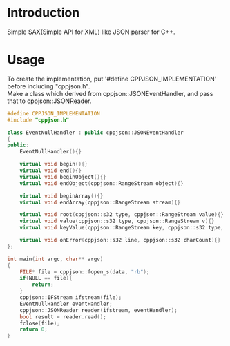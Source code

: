 <!--- /** @page README --->
# Introduction
Simple SAX(Simple API for XML) like JSON parser for C++.

# Usage
To create the implementation, put '#define CPPJSON_IMPLEMENTATION' before including "cppjson.h".  
Make a class which derived from cppjson::JSONEventHandler, and pass that to cppjson::JSONReader.  
```cpp
#define CPPJSON_IMPLEMENTATION
#include "cppjson.h"

class EventNullHandler : public cppjson::JSONEventHandler
{
public:
    EventNullHandler(){}

    virtual void begin(){}
    virtual void end(){}
    virtual void beginObject(){}
    virtual void endObject(cppjson::RangeStream object){}

    virtual void beginArray(){}
    virtual void endArray(cppjson::RangeStream stream){}

    virtual void root(cppjson::s32 type, cppjson::RangeStream value){}
    virtual void value(cppjson::s32 type, cppjson::RangeStream v){}
    virtual void keyValue(cppjson::RangeStream key, cppjson::s32 type, cppjson::RangeStream value){}

    virtual void onError(cppjson::s32 line, cppjson::s32 charCount){}
};

int main(int argc, char** argv)
{
    FILE* file = cppjson::fopen_s(data, "rb");
    if(NULL == file){
        return;
    }
    cppjson::IFStream ifstream(file);
    EventNullHandler eventHandler;
    cppjson::JSONReader reader(ifstream, eventHandler);
    bool result = reader.read();
    fclose(file);
    return 0;
}
```
<!--- */ --->